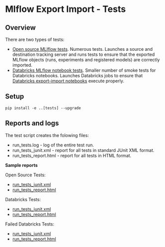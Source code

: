 # Mlflow Export Import - Tests

## Overview

There are two types of tests:
* [Open source MLlflow tests](open_source/README.md). Numerous tests. Launches a source and destination tracking server and runs tests to ensure that the exported MLflow objects (runs, experiments and registered models) are correctly imported.
* [Databricks MLflow notebook tests](databricks_notebooks/README.md). Smaller number of smoke tests for Databricks notebooks. Launches Databricks jobs to ensure that [Databricks export-import notebooks](../databricks_notebooks/README.md) execute properly.

## Setup

```
pip install -e ..[tests] --upgrade 
```

## Reports and logs

The test script creates the folowing files:
* run_tests.log - log of the entire test run.
* run_tests_junit.xml - report for all tests in standard JUnit XML format.
* run_tests_report.html - report for all tests in HTML format.

**Sample reports**

Open Source Tests:
* [run_tests_junit.xml](open_source/samples/run_tests_junit.xml)
* [run_tests_report.html](open_source/samples/run_tests_report.html)

Databricks Tests:
* [run_tests_junit.xml](databricks/samples/run_tests_junit.xml)
* [run_tests_report.html](databricks/samples/run_tests_report.html)

Failed Databricks Tests:
* [run_tests_junit.xml](databricks/samples/failed/run_tests_junit.xml)
* [run_tests_report.html](databricks/samples/failed/run_tests_report.html)


